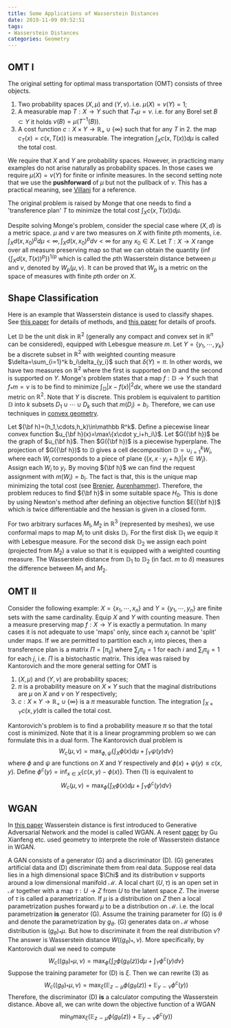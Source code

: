 ```yaml
---
title: Some Applications of Wasserstein Distances
date: 2019-11-09 09:52:51
tags: 
- Wasserstein Distances
categories: Geometry
---
```


## OMT I

The original setting for optimal mass transportation (OMT) consists of three objects.

1. Two probability spaces $(X,\mu)$ and $(Y,\nu)$. i.e. $\mu(X)=\nu(Y)=1$;
2. A measurable map $T:X\to Y$ such that $T_*\mu=\nu$. i.e. for any Borel set $B\subset Y$ it holds $\nu(B)=\mu(T^{-1}(B))$.
3. A cost function $c:X\times Y\to \mathbb R_+\cup\{\infty\}$ such that for any $T$ in 2. the map $c_T(x)=c(x,T(x))$ is measurable. The integration $\int_X c(x,T(x))d\mu$ is called the total cost.

<!--more-->

We require that $X$ and $Y$ are probability spaces. However, in practicing many examples do not arise naturally as probability spaces. In those cases we require $\mu(X)=\nu(Y)$ for finite or infinite measures. In the second setting note that we use the **pushforward** of $\mu$ but not the pullback of $\nu$. This has a practical meaning, see [Villani](https://bookstore.ams.org/gsm-58/) for a reference. 

The original problem is raised by Monge that one needs to find a 'transference plan' $T$ to minimize the total cost $\int_X c(x,T(x))d\mu$.

Despite solving Monge's problem, consider the special case where $(X,d)$ is a metric space. $\mu$ and $\nu$ are two measures on $X$ with finite $p$th moments, i.e. $\int_Xd(x,x_0)^pd\mu<\infty,\int_Xd(x,x_0)^pd\nu<\infty$ for any $x_0\in X$. Let $T:X\to X$ range over all measure preserving map so that we can obtain the quantity $(\inf\{\int_Xd(x,T(x))^p\})^{1/p}$ which is called the $p$th Wasserstein distance between $\mu$ and $\nu$, denoted by $W_p(\mu,\nu)$. It can be proved that $W_p$ is a metric on the space of measures with finite $p$th order on $X$.

## Shape Classification

Here is an example that Wasserstein distance is used to classify shapes. See [this paper](https://www.researchgate.net/publication/305887246_Surface-based_shape_classification_using_Wasserstein_distance) for details of methods, and [this paper](https://www.researchgate.net/publication/332180388_A_Geometric_View_of_Optimal_Transportation_and_Generative_Model) for details of proofs.

Let $\mathbb D$ be the unit disk in $\mathbb R^2$ (generally any compact and convex set in $\mathbb R^n$ can be considered), equipped with Lebesgue measure $m$. Let $Y=\{y_1,\cdots,y_k\}$ be a discrete subset in $\mathbb R^2$ with weighted counting measure $\delta=\sum_{i=1}^k b_i\delta_{y_i}$ such that $\delta(Y)=\pi$. In other words, we have two measures on $\mathbb R^2$ where the first is supported on $\mathbb D$ and the second is supported on $Y$. Monge's problem states that a map $f:\mathbb D\to Y$ such that $f_*m=\nu$ is to be find to minimize $\int_{\mathbb D}|x-f(x)|^2dx$, where we use the standard metric on $\mathbb R^2$. Note that $Y$ is discrete. This problem is equivalent to partition $\mathbb D$ into $k$ subsets $D_1\cup\cdots\cup D_k$ such that $m(D_i)=b_i$. Therefore, we can use techniques in [convex geometry](https://www.fmf.uni-lj.si/~lavric/hug&weil.pdf).

Let ${\bf h}=(h_1,\cdots,h_k)\in\mathbb R^k$. Define a piecewise linear convex function $u_{\bf h}(x)=\max\{x\cdot y_i+h_i\}$. Let $G({\bf h})$ be the graph of $u_{\bf h}$. Then $G({\bf h})$ is a piecewise hyperplane. The projection of $G({\bf h})$ to $\mathbb D$ gives a cell decomposition $\mathbb D=\cup_{i=1}^k W_i$, where each $W_i$ corresponds to a piece of plane $\{(x,x\cdot y_i+h_i)|x\in W_i\}$. Assign each $W_i$ to $y_i$. By moving ${\bf h}$ we can find the request assignment with $m(W_i)=b_i$. The fact is that, this is the unique map minimizing the total cost (see [Brenier](https://www.researchgate.net/publication/227632352_Polar_Factorization_and_Monotone_Rearrangement_of_Vector-Valued_Functions), [Aurenhammer](https://www.researchgate.net/publication/220616351_Power_Diagrams_Properties_Algorithms_and_Applications)). Therefore, the problem reduces to find ${\bf h}$ in some suitable space $H_0$. This is done by using Newton's method after defining an objective function $E({\bf h})$ which is twice differentiable and the hessian is given in a closed form.  

For two arbitrary surfaces $M_1,M_2$ in $\mathbb R^3$ (represented by meshes), we use conformal maps to map $M_i$ to unit disks $\mathbb D_i$. For the first disk $\mathbb D_1$ we equip it with Lebesgue measure. For the second disk $\mathbb D_2$ we assign each point (projected from $M_2$) a value so that it is equipped with a weighted counting measure. The Wasserstein distance from $\mathbb D_1$ to $\mathbb D_2$ (in fact. $m$ to $\delta$) measures the difference between $M_1$ and $M_2$.

## OMT II

Consider the following example: $X=\{x_1,\cdots,x_n\}$ and $Y=\{y_1,\cdots,y_n\}$ are finite sets with the same cardinality. Equip $X$ and $Y$ with counting measure. Then a measure preserving map $f:X\to Y$ is exactly a permutation. In many cases it is not adequate to use 'maps' only, since each $x_i$ cannot be 'split' under maps.  If we are permitted to partition each $x_i$ into pieces, then a transference plan is a matrix $\Pi=[\pi_{ij}]$ where $\sum_j \pi_{ij}=1$ for each $i$ and $\sum_{i} \pi_{ij}=1$ for each $j$, i.e. $\Pi$ is a bistochastic matrix. This idea was raised by Kantorovich and the more general setting for OMT is

1. $(X,\mu)$ and $(Y,\nu)$ are probability spaces;
2. $\pi$ is a probability measure on $X\times Y$ such that the maginal distributions are $\mu$ on $X$ and $\nu$ on $Y$ respectively;
3. $c:X\times Y\to \mathbb R_+\cup\{\infty\}$ is a $\pi$ measurable function. The integration $\int_{X\times Y}c(x,y)d\pi$ is called the total cost.

Kantorovich's problem is to find a probability measure $\pi$ so that the total cost is minimized. Note that it is a linear programming problem so we can formulate this in a dual form. The Kantorovich dual problem is 
$$
W_c(\mu,\nu)=\max_{\phi,\psi}\{\int_X\phi(x)d\mu+\int_Y\psi(y)d\nu\}
$$
where $\phi$ and $\psi$ are functions on $X$ and $Y$ respectively and $\phi(x)+\psi(y)\le c(x,y)$. Define $\phi^c(y)=\inf_{x\in X}\{c(x,y)-\phi(x)\}$. Then (1) is equivalent to 
$$
W_c(\mu,\nu)=\max_{\phi}\{\int_X\phi(x)d\mu+\int_Y\phi^c(y)d\nu \}
$$

## WGAN

In [this paper](http://proceedings.mlr.press/v70/arjovsky17a/arjovsky17a.pdf) Wasserstein distance is first introduced to Generative Adversarial Network and the model is called WGAN. A resent [paper](https://www.researchgate.net/publication/332180388_A_Geometric_View_of_Optimal_Transportation_and_Generative_Model) by Gu Xianfeng etc. used geometry to interprete the role of Wasserstein distance in WGAN.

A GAN consists of a generator (G) and a discriminator (D).  (G) generates artificial data and (D) discriminate them from real data. Suppose real data lies in a high dimensional space $\Chi$ and its distribution $\nu$ supports around a low dimensional manifold $\mathcal M$. A local chart $(U,\tau)$ is an open set in $\mathcal M$ together with a map $\tau:U\to Z$  from $U$ to the latent space $Z$. The inverse of $\tau$ is called a parametrization. If $\mu$ is a distribution on $Z$ then a local parametrization pushes forward $\mu$ to be a distribution on $\mathcal M$. i.e. the local parametrization **is** generator (G). Assume the training parameter for (G) is $\theta$ and denote the parametrization by $g_\theta$. (G) generates data on $\mathcal M$ whose distribution is $(g_\theta)_*\mu$. But how to discriminate it from the real distribution $\nu$? The answer is Wasserstein distance $W((g_\theta)_*,\nu)$. More specifically, by Kantorovich dual we need to compute
$$
W_c((g_\theta)_*\mu,\nu)=\max_{\phi}\{\int_Z\phi(g_\theta(z))d\mu+\int_Y\phi^c(y)d\nu\}
$$
Suppose the training parameter for (D) is $\xi$. Then we can rewrite (3) as
$$
W_c((g_\theta)_*\mu,\nu)=\max_{\xi}(\mathbb E_{z\sim \mu}\phi(g_\theta(z))+\mathbb E_{y\sim \nu}\phi^c(y))
$$
Therefore, the discriminator (D) **is** a calculator computing the Wasserstein distance. Above all, we can write down the objective function of a WGAN
$$
\min_{\theta}\max_{\xi}(\mathbb E_{z\sim \mu}\phi(g_\theta(z))+\mathbb E_{y\sim \nu}\phi^c(y))
$$
